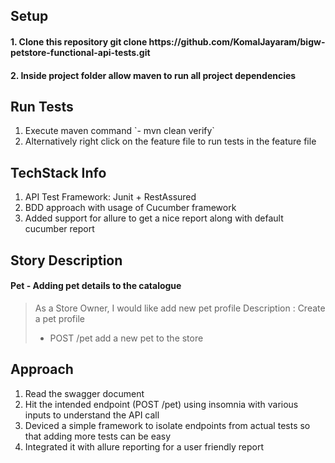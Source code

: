 <h2>Setup</h2>

<h4> 1. Clone this repository git clone https://github.com/KomalJayaram/bigw-petstore-functional-api-tests.git </h4>
<h4> 2. Inside project folder allow maven to run all project dependencies </h4>

<h2>Run Tests</h2>
<ol>
<li> Execute maven command `- mvn clean verify` </li>
<li> Alternatively right click on the feature file to run tests in the feature file</li>
</ol>

<h2>TechStack Info</h2>
<ol>
<li> API Test Framework: Junit + RestAssured</li>
<li> BDD approach with usage of Cucumber framework</li>
<li> Added support for allure to get a nice report along with default cucumber report</li>
</ol>

<h2> Story Description</h2>

  <h4> Pet - Adding pet details to the catalogue </h4>
  
 > As a Store Owner, I would like add new pet profile 
 > Description : Create a pet profile
 > * POST /pet add a new pet to the store

  <h2> Approach </h2>

<ol>
<li> Read the swagger document</li>
<li> Hit the intended endpoint (POST /pet) using insomnia with various inputs to understand the API call</li>
<li> Deviced a simple framework to isolate endpoints from actual tests so that adding more tests can be easy</li>
<li> Integrated it with allure reporting for a user friendly report</li>
</ol>
  
